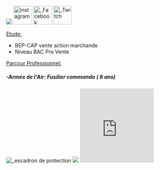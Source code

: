 <htlm>
    
  <head>
       <p><img src= "https://image-uniservice.linternaute.com/image/150/1389758640/11742809.jpg">          
  <img
  src="https://png2.kisspng.com/sh/adfec6db3a112baa640e4e636a765376/L0KzQYm3WMI1N5pofpH0aYP2gLBuTfNwdaF6jNd7LXnmf7B6TfNtcaEyeeR9LXzyd7E0kQJwbKZojJ9yboP3cbj5gf0ubKZxe9c2d3Xldr32l71pfJ5xReluYoPshLa0lPVueJ1mjNc2NXK7QIaBgvIzapc4TKI3NUS8SIa6U8MyPWQ6SaUCOUe8QYm1kP5o/kisspng-computer-icons-clip-art-logo-product-instagram-dulce-webflow-html-website-template-5b8058bb2bf340.54985333153513797918.png"     width="50" height="50" alt="instagram" href= "https://www.instagram.com/azekiell/" title="instagram">
          <a 
         href="https://www.facebook.com/beauvallet.julien" title="Facebook"><img  width="50" ; alt="_Facebook" 
 src="https://png2.kisspng.com/sh/c77b738567e0ee7bd746311ddbcbb6c7/L0KzQYm3U8E6N6V7j5H0aYP2gLBuTfZia5Znh9H0LXzyd7E0kB9kcZJxRd9uZHnkPbT2jgB2fJZ3Rdtsb372PbrqjB4ubpJofdR4b3uwdMPolBlvb146edQ5MnblR4HpWfFlPV8AUKM8M0W4QYK8UsE1QWYAUaM5NEe4PsH1h5==/kisspng-facebook-logo-social-media-computer-icons-icon-facebook-drawing-5ab02fb70b9ad5.9813355115214959910475.png"></a>
          <a 
         href="https://www.twitch.tv/djub0otv" title="Twitch"><img width="50" ; alt="_Twitch"
                                                                   src="https://icon-library.net//images/twitch-icon-png/twitch-icon-png-0.jpg"></a></p>
         </head>
    
 <body>
   <span style="text-decoration: underline;">Etude:</span>
     <ul>
      <li>BEP-CAP vente action marchande</li>
      <li>Niveau BAC Pro Vente</li>
     </ul>
  
   <span style="text-decoration: underline;">Parcour Professionnel:</span>
 
   <h5>-Armée de l'Air: Fusilier commando ( 8 ans)</h5>
  
   <p>
      <img 
           src="https://unplyondotorg.files.wordpress.com/2015/11/fusco512.png?w=150&h=150" alt="_escadron de protection">
      <img 
           src= "https://a4-images.myspacecdn.com/images04/8/c3f4ffcffe274591b6ae50a3f2e1cce5/full.jpg">
      <iframe 
           src="https://giphy.com/embed/9P94yLRR2R4LFNNXIg" width="200" height="200" frameBorder="0" class="giphy-embed" allowFullScreen></a></p>
  
   <h5>-STEF: Agent de Quai ( 2 ans)</h5>
         <img src= https://fracademic.com/pictures/frwiki/76/Logo_STEF-TFE.JPG width="50">
         
  </body>
<htlm>
